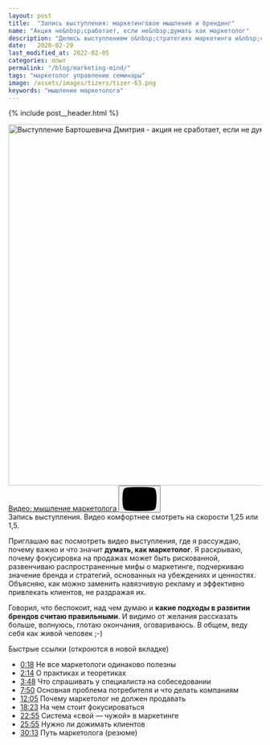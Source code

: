 ```yaml
---
layout: post
title:  "Запись выступления: маркетинговое мышление и брендинг"
name: "Акция не&nbsp;сработает, если не&nbsp;думать как маркетолог"
description: "Делюсь выступлением о&nbsp;стратегиях маркетинга и&nbsp;создании смыслов. Объясняю, как можно заменить навязчивую рекламу и&nbsp;эффективно привлекать клиентов."
date:   2020-02-29
last_modified_at: 2022-02-05
categories: опыт
permalink: "/blog/marketing-mind/"
tags: "маркетолог управление семинары"
image: /assets/images/tizers/tizer-63.png
keywords: "мышление маркетолога"
---
```


{% include post__header.html %} 

<div class="full-bleed" itemprop="video" itemscope itemtype="https://schema.org/VideoObject">
 	<link itemprop="url" href="https://youtu.be/fXspplVnrEM" >
	<link itemprop="contentUrl" href="https://youtu.be/fXspplVnrEM" >
	<link itemprop="thumbnailUrl" href="https://i.ytimg.com/vi/fXspplVnrEM/maxresdefault.jpg" >
 	<meta itemprop="name" content="Акция не сработает, если не думать как маркетолог" >
	<meta itemprop="description" content="Запись выступления консультанта по маркетингу Дмитрия Бартошевича.">
	<meta itemprop="uploadDate" content="2020-02-29T00:00:00+03:00">
  	<meta itemprop="duration" content="PT30M54S">
 	<meta itemprop="isFamilyFriendly" content="true">
	<div class="video ">
		   <a class="video__link " href="https://youtu.be/fXspplVnrEM" target="_blank" rel="noopener noreferrer">
			   <picture>
				   <source srcset="https://i.ytimg.com/vi_webp/fXspplVnrEM/maxresdefault.webp" type="image/webp">
				   <img loading="lazy" class="video__media " src="https://i.ytimg.com/vi/fXspplVnrEM/maxresdefault.jpg" alt="Выступление Бартошевича Дмитрия - акция не сработает, если не думать как маркетолог" width="1280" height="720" itemprop="thumbnail">
			   </picture>
			   <span class="element--hidden">Видео: мышление маркетолога</span>
		   </a>
		   <button class="video__button" aria-label="Запустить видео">
			   <svg width="68" height="48" viewBox="0 0 68 48"><path class="video__button-shape" d="M66.52,7.74c-0.78-2.93-2.49-5.41-5.42-6.19C55.79,.13,34,0,34,0S12.21,.13,6.9,1.55 C3.97,2.33,2.27,4.81,1.48,7.74C0.06,13.05,0,24,0,24s0.06,10.95,1.48,16.26c0.78,2.93,2.49,5.41,5.42,6.19 C12.21,47.87,34,48,34,48s21.79-0.13,27.1-1.55c2.93-0.78,4.64-3.26,5.42-6.19C67.94,34.95,68,24,68,24S67.94,13.05,66.52,7.74z"></path><path class="video__button-icon" d="M 45,24 27,14 27,34"></path></svg>
		   </button>
   </div>
<div class="figcaption">
Запись выступления. Видео комфортнее смотреть на&nbsp;скорости 1,25 или 1,5.
</div>
</div>

<p>Приглашаю вас посмотреть видео выступления, где я рассуждаю, почему важно и&nbsp;что значит <strong>думать, как маркетолог</strong>. Я&nbsp;раскрываю, почему фокусировка на&nbsp;продажах может быть рискованной, развенчиваю распространенные мифы о&nbsp;маркетинге, подчеркиваю значение бренда и&nbsp;стратегий, основанных на&nbsp;убеждениях и&nbsp;ценностях. Объясняю, как можно заменить навязчивую рекламу и&nbsp;эффективно привлекать клиентов, не&nbsp;раздражая их. </p>

<p> Говорил, что беспокоит, над чем думаю и&nbsp;<strong>какие подходы в развитии брендов считаю правильными</strong>. И&nbsp;видимо от&nbsp;желания рассказать больше, волнуюсь, глотаю окончания, оговариваюсь. В&nbsp;общем, веду себя как живой человек ;-)  </p>
<p class="mb-m"><span class="bold">Быстрые ссылки</span> (откроются в&nbsp;новой вкладке) </p>
<ul>
	<li class="list-li"><a class="link" href="https://www.youtube.com/watch?v=fXspplVnrEM&amp;t=18s" target="_blank" rel="noopener">
	0:18</a> Не все маркетологи одинаково полезны</li>
	<li class="list-li"> <a class="link" href="https://www.youtube.com/watch?v=fXspplVnrEM&amp;t=134s" target="_blank" rel="noopener">2:14</a> О практиках и&nbsp;теоретиках</li>
	<li class="list-li"> <a class="link" href="https://www.youtube.com/watch?v=fXspplVnrEM&amp;t=228s" target="_blank" rel="noopener">3:48</a> Что спрашивать у&nbsp;специалиста на&nbsp;собеседовании</li>
	<li class="list-li"> <a class="link" href="https://www.youtube.com/watch?v=fXspplVnrEM&amp;t=470s" target="_blank" rel="noopener">7:50</a> Основная проблема потребителя и&nbsp;что делать компаниям</li>
	<li class="list-li"> <a class="link" href="https://www.youtube.com/watch?v=fXspplVnrEM&amp;t=725s" target="_blank" rel="noopener">12:05</a> Почему маркетолог не&nbsp;должен продавать</li>
	<li class="list-li"> <a class="link" href="https://www.youtube.com/watch?v=fXspplVnrEM&amp;t=1103s" target="_blank" rel="noopener">18:23</a> На чем стоит фокусироваться</li>
	<li class="list-li"> <a class="link" href="https://www.youtube.com/watch?v=fXspplVnrEM&amp;t=1375s" target="_blank" rel="noopener">22:55</a> Система «свой&nbsp;— чужой» в&nbsp;маркетинге</li>
	<li class="list-li"><a class="link" href="https://www.youtube.com/watch?v=fXspplVnrEM&amp;t=1555s" target="_blank" rel="noopener">25:55</a> Нужно&nbsp;ли дожимать клиентов</li>
	<li class="list-li"> <a class="link" href="https://www.youtube.com/watch?v=fXspplVnrEM&amp;t=1813s" target="_blank" rel="noopener">30:13</a> Путь маркетолога (резюме)</li>
 </ul>



